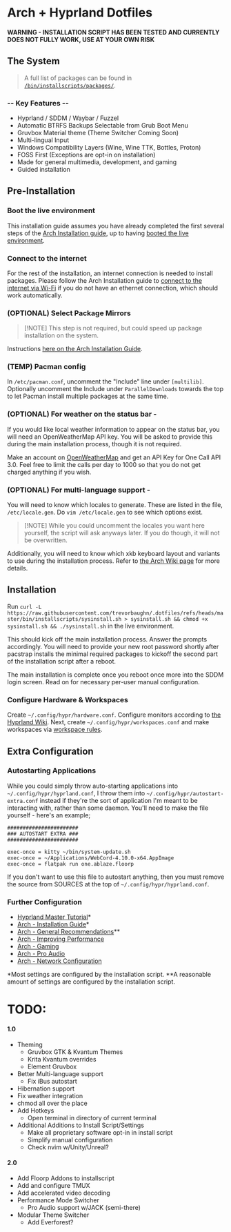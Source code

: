 # Arch + Hyprland Dotfiles
#### WARNING - INSTALLATION SCRIPT HAS BEEN TESTED AND CURRENTLY DOES NOT FULLY WORK, USE AT YOUR OWN RISK
## The System

> A full list of packages can be found in [`/bin/installscripts/packages/`](/bin/installscripts/packages).

### -- Key Features --
- Hyprland / SDDM / Waybar / Fuzzel
- Automatic BTRFS Backups Selectable from Grub Boot Menu
- Gruvbox Material theme (Theme Switcher Coming Soon)
- Multi-lingual Input
- Windows Compatibility Layers (Wine, Wine TTK, Bottles, Proton)
- FOSS First (Exceptions are opt-in on installation)
- Made for general multimedia, development, and gaming
- Guided installation


## Pre-Installation

### Boot the live environment
This installation guide assumes you have already completed the first several steps of the [Arch Installation guide](https://wiki.archlinux.org/title/Installation_guide), up to having [booted the live environment](https://wiki.archlinux.org/title/Installation_guide#Boot_the_live_environment).

### Connect to the internet
For the rest of the installation, an internet connection is needed to install packages.  Please follow the Arch Installation guide to [connect to the internet via Wi-Fi](https://wiki.archlinux.org/title/Installation_guide#Connect_to_the_internet) if you do not have an ethernet connection, which should work automatically.

### (OPTIONAL) Select Package Mirrors
> [!NOTE] This step is not required, but could speed up package installation on the system.

Instructions [here on the Arch Installation Guide](https://wiki.archlinux.org/title/Installation_guide#Select_the_mirrors).

### (TEMP) Pacman config
In `/etc/pacman.conf`, uncomment the "Include" line under `[multilib]`.  
Optionally uncomment the Include under `ParallelDownloads` towards the top to let Pacman install multiple packages at the same time. 

### (OPTIONAL) For weather on the status bar - 
If you would like local weather information to appear on the status bar, you will need an OpenWeatherMap API key.  You will be asked to provide this during the main installation process, though it is not required.

Make an account on [OpenWeatherMap](https://openweathermap.org/) and get an API Key for One Call API 3.0.  Feel free to limit the calls per day to 1000 so that you do not get charged anything if you wish.

### (OPTIONAL) For multi-language support -
You will need to know which locales to generate.  These are listed in the file, `/etc/locale.gen`.  Do `vim /etc/locale.gen` to see which options exist.
> [!NOTE] While you could uncomment the locales you want here yourself, the script will ask anyways later.  If you do though, it will not be overwritten.

Additionally, you will need to know which xkb keyboard layout and variants to use during the installation process.  Refer to [the Arch Wiki page](https://wiki.archlinux.org/title/Xorg/Keyboard_configuration) for more details.

## Installation

Run `curl -L https://raw.githubusercontent.com/trevorbaughn/.dotfiles/refs/heads/master/bin/installscripts/sysinstall.sh > sysinstall.sh && chmod +x sysinstall.sh && ./sysinstall.sh` in the live environment.

This should kick off the main installation process.  Answer the prompts accordingly.  You will need to provide your new root password shortly after pacstrap installs the minimal required packages to kickoff the second part of the installation script after a reboot.

The main installation is complete once you reboot once more into the SDDM login screen.  Read on for necessary per-user manual configuration.

### Configure Hardware & Workspaces
Create `~/.config/hypr/hardware.conf`.  Configure monitors according to [the Hyprland Wiki](https://wiki.hyprland.org/Configuring/Monitors/). Next, create `~/.config/hypr/workspaces.conf` and make workspaces via [workspace rules](https://wiki.hyprland.org/Configuring/Workspace-Rules/).

## Extra Configuration

### Autostarting Applications
While you could simply throw auto-starting applications into `~/.config/hypr/hyprland.conf`, I throw them into `~/.config/hypr/autostart-extra.conf` instead if they're the sort of application I'm meant to be interacting with, rather than some daemon.  You'll need to make the file yourself - here's an example;
```
#######################
### AUTOSTART EXTRA ###
#######################

exec-once = kitty ~/bin/system-update.sh
exec-once = ~/Applications/WebCord-4.10.0-x64.AppImage
exec-once = flatpak run one.ablaze.floorp
```

If you don't want to use this file to autostart anything, then you must remove the source from SOURCES at the top of `~/.config/hypr/hyprland.conf`.

### Further Configuration
- [Hyprland Master Tutorial](https://wiki.hyprland.org/Getting-Started/Master-Tutorial/)*
- [Arch - Installation Guide](https://wiki.archlinux.org/title/Installation_guide)*
- [Arch - General Recommendations](https://wiki.archlinux.org/title/General_recommendations)**
- [Arch - Improving Performance](https://wiki.archlinux.org/title/Improving_performance)
- [Arch - Gaming](https://wiki.archlinux.org/title/Gaming)
- [Arch - Pro Audio](https://wiki.archlinux.org/title/Pro_Audio)
- [Arch - Network Configuration](https://wiki.archlinux.org/title/Network_configuration)

*Most settings are configured by the installation script.
**A reasonable amount of settings are configured by the installation script.

# TODO:

#### 1.0
- Theming
  - Gruvbox GTK & Kvantum Themes
  - Krita Kvantum overrides
  - Element Gruvbox
- Better Multi-language support
  - Fix iBus autostart
- Hibernation support
- Fix weather integration
- chmod all over the place
- Add Hotkeys
  - Open terminal in directory of current terminal
- Additional Additions to Install Script/Settings
  - Make all proprietary software opt-in in install script
  - Simplify manual configuration
  - Check nvim w/Unity/Unreal?

#### 2.0
- Add Floorp Addons to installscript
- Add and configure TMUX
- Add accelerated video decoding
- Performance Mode Switcher
  - Pro Audio support w/JACK (semi-there)
- Modular Theme Switcher
  - Add Everforest?

